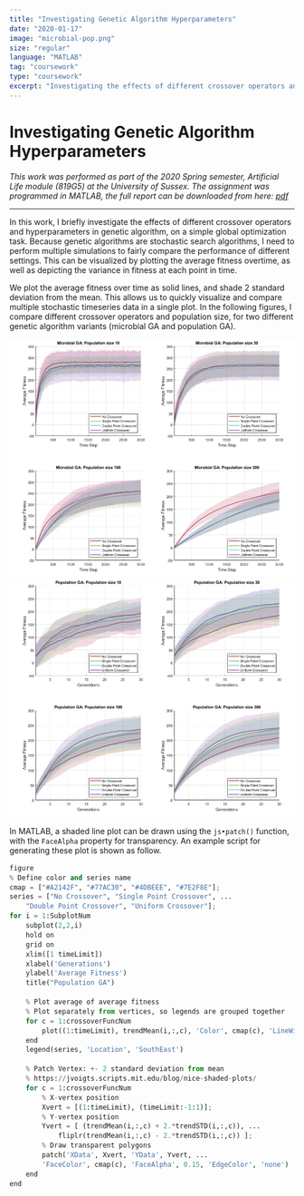 ```yaml
---
title: "Investigating Genetic Algorithm Hyperparameters"
date: "2020-01-17"
image: "microbial-pop.png"
size: "regular"
language: "MATLAB"
tag: "coursework"
type: "coursework"
excerpt: "Investigating the effects of different crossover operators and hyperparameters in genetics algorithm, on a simple global optimization task."
---
```


# Investigating Genetic Algorithm Hyperparameters

*This work was performed as part of the 2020 Spring semester, Artificial Life module (819G5) at the University of Sussex. The assignment was programmed in MATLAB, the full report can be downloaded from here: [pdf](https://drive.google.com/uc?export=download&id=1LAa6zQWHLfBN4g4Pt9phOv7A_MgBQKJj)*

---

In this work, I briefly investigate the effects of different crossover operators and hyperparameters in genetic algorithm, on a simple global optimization task. 
Because genetic algorithms are stochastic search algorithms, I need to perform multiple simulations to fairly compare the performance of different settings. This can be visualized by plotting the average fitness overtime, as well as depicting the variance in fitness at each point in time.

We plot the average fitness over time as solid lines, and shade 2 standard deviation from the mean. This allows us to quickly visualize and compare multiple stochastic timeseries data in a single plot. In the following figures, I compare different crossover operators and population size, for two different genetic algorithm variants (microbial GA and population GA).

![Microbial GA](./microbial-pop.png)
![Population GA](./population-pop.png)

In MATLAB, a shaded line plot can be drawn using the `js•patch()` function, with the `FaceAlpha` property for transparency. An example script for generating these plot is shown as follow.

```python {numberLines}
figure
% Define color and series name
cmap = ["#A2142F", "#77AC30", "#4DBEEE", "#7E2F8E"];
series = ["No Crossover", "Single Point Crossover", ...
	"Double Point Crossover", "Uniform Crossover"];
for i = 1:SubplotNum
	subplot(2,2,i)
	hold on
	grid on
	xlim([1 timeLimit])
	xlabel('Generations')
	ylabel('Average Fitness')
	title("Population GA")

	% Plot average of average fitness
	% Plot separately from vertices, so legends are grouped together
	for c = 1:crossoverFuncNum
		plot((1:timeLimit), trendMean(i,:,c), 'Color', cmap(c), 'LineWidth', 1.5)
	end
	legend(series, 'Location', 'SouthEast')

	% Patch Vertex: +- 2 standard deviation from mean
	% https://jvoigts.scripts.mit.edu/blog/nice-shaded-plots/
	for c = 1:crossoverFuncNum
		% X-vertex position
		Xvert = [(1:timeLimit), (timeLimit:-1:1)];
		% Y-vertex position
		Yvert = [ (trendMean(i,:,c) + 2.*trendSTD(i,:,c)), ...
			fliplr(trendMean(i,:,c) - 2.*trendSTD(i,:,c)) ];
		% Draw transparent polygons
		patch('XData', Xvert, 'YData', Yvert, ...
		'FaceColor', cmap(c), 'FaceAlpha', 0.15, 'EdgeColor', 'none')
	end
end
```